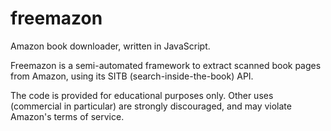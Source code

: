 freemazon
=========

Amazon book downloader, written in JavaScript.

Freemazon is a semi-automated framework to extract scanned book pages from Amazon, using its SITB (search-inside-the-book) API.

The code is provided for educational purposes only. Other uses (commercial in particular) are strongly discouraged, and may violate Amazon's terms of service.